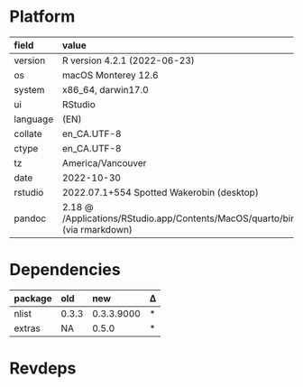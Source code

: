 # Platform

|field    |value                                                                             |
|:--------|:---------------------------------------------------------------------------------|
|version  |R version 4.2.1 (2022-06-23)                                                      |
|os       |macOS Monterey 12.6                                                               |
|system   |x86_64, darwin17.0                                                                |
|ui       |RStudio                                                                           |
|language |(EN)                                                                              |
|collate  |en_CA.UTF-8                                                                       |
|ctype    |en_CA.UTF-8                                                                       |
|tz       |America/Vancouver                                                                 |
|date     |2022-10-30                                                                        |
|rstudio  |2022.07.1+554 Spotted Wakerobin (desktop)                                         |
|pandoc   |2.18 @ /Applications/RStudio.app/Contents/MacOS/quarto/bin/tools/ (via rmarkdown) |

# Dependencies

|package |old   |new        |Δ  |
|:-------|:-----|:----------|:--|
|nlist   |0.3.3 |0.3.3.9000 |*  |
|extras  |NA    |0.5.0      |*  |

# Revdeps

